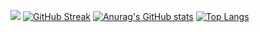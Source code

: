 [![](dist/snk.svg)](https://github.com/ohta-rh)
[![GitHub Streak](https://streak-stats.demolab.com/?user=ohta-rh&theme=dark)](https://git.io/streak-stats)
[![Anurag's GitHub stats](https://github-readme-stats.vercel.app/api?username=ohta-rh&count_private=true)](https://github.com/anuraghazra/github-readme-stats)
[![Top Langs](https://github-readme-stats.vercel.app/api/top-langs/?username=ohta-rh&count_private=true)](https://github.com/anuraghazra/github-readme-stats)
